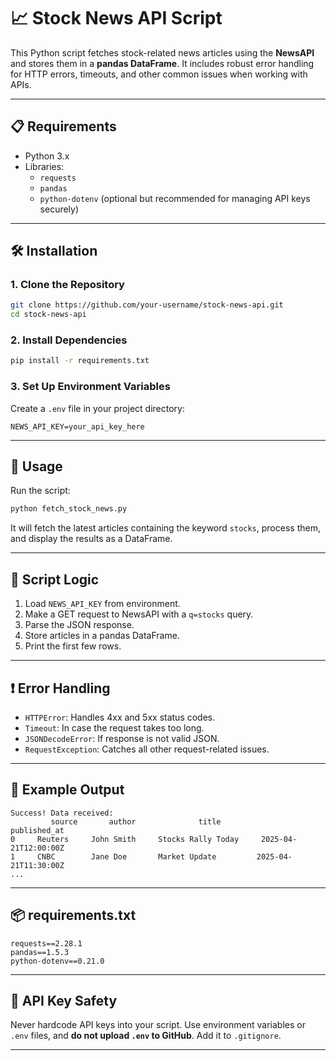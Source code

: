 
# 📈 Stock News API Script

This Python script fetches stock-related news articles using the **NewsAPI** and stores them in a **pandas DataFrame**. It includes robust error handling for HTTP errors, timeouts, and other common issues when working with APIs.

---

## 📋 Requirements

- Python 3.x
- Libraries:
  - `requests`
  - `pandas`
  - `python-dotenv` (optional but recommended for managing API keys securely)

---

## 🛠 Installation

### 1. Clone the Repository

```bash
git clone https://github.com/your-username/stock-news-api.git
cd stock-news-api
```

### 2. Install Dependencies

```bash
pip install -r requirements.txt
```

### 3. Set Up Environment Variables

Create a `.env` file in your project directory:

```dotenv
NEWS_API_KEY=your_api_key_here
```


---

## 🚀 Usage

Run the script:

```bash
python fetch_stock_news.py
```

It will fetch the latest articles containing the keyword `stocks`, process them, and display the results as a DataFrame.

---

## 🔄 Script Logic

1. Load `NEWS_API_KEY` from environment.
2. Make a GET request to NewsAPI with a `q=stocks` query.
3. Parse the JSON response.
4. Store articles in a pandas DataFrame.
5. Print the first few rows.

---

## ❗ Error Handling

- `HTTPError`: Handles 4xx and 5xx status codes.
- `Timeout`: In case the request takes too long.
- `JSONDecodeError`: If response is not valid JSON.
- `RequestException`: Catches all other request-related issues.

---

## 🧪 Example Output

```
Success! Data received:
         source       author              title             published_at
0     Reuters     John Smith     Stocks Rally Today     2025-04-21T12:00:00Z
1     CNBC        Jane Doe       Market Update         2025-04-21T11:30:00Z
...
```

---

## 📦 requirements.txt

```text
requests==2.28.1
pandas==1.5.3
python-dotenv==0.21.0
```

---

## 🔐 API Key Safety

Never hardcode API keys into your script. Use environment variables or `.env` files, and **do not upload `.env` to GitHub**. Add it to `.gitignore`.

---



